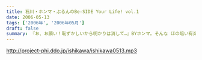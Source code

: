 ```yaml
---
title: 石川・ホンマ・ぶるんのBe-SIDE Your Life! vol.1
date: 2006-05-13
tags: ['2006年', '2006年05月']
draft: false
summary: 『お、お願い！恥ずかしいから明かりは消して…』BYホンマ。そんな ほの暗い有楽町の片隅のとあるスタジオで収録された、記念すべき第1回目。30分で収めるはずが早くもタイムオーバー！！そうそう新コーナーも始まるよ。
---
```


http://project-phi.ddo.jp/ishikawa/ishikawa0513.mp3
